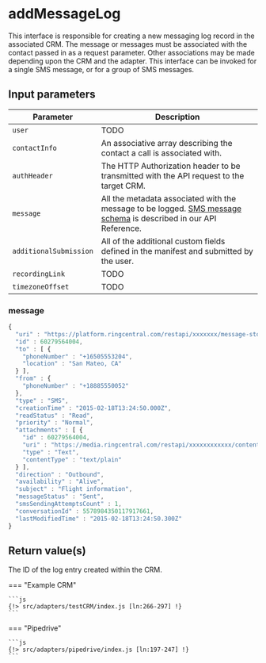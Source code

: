 # addMessageLog

This interface is responsible for creating a new messaging log record in the associated CRM. The message or messages must be associated with the contact passed in as a request parameter. Other associations may be made depending upon the CRM and the adapter. This interface can be invoked for a single SMS message, or for a group of SMS messages. 

## Input parameters

| Parameter              | Description                                                                            |
|------------------------|----------------------------------------------------------------------------------------|
| `user`                 | TODO | 
| `contactInfo`          | An associative array describing the contact a call is associated with.                  |
| `authHeader`           | The HTTP Authorization header to be transmitted with the API request to the target CRM. | 
| `message`              | All the metadata associated with the message to be logged. [SMS message schema](https://developers.ringcentral.com/api-reference/Message-Store/readMessage) is described in our API Reference. |
| `additionalSubmission` | All of the additional custom fields defined in the manifest and submitted by the user. |
| `recordingLink`        | TODO | 
| `timezoneOffset`       | TODO | 

### message

```js
{
  "uri" : "https://platform.ringcentral.com/restapi/xxxxxxx/message-store/60279564004",
  "id" : 60279564004,
  "to" : [ {
    "phoneNumber" : "+16505553204",
    "location" : "San Mateo, CA"
  } ],
  "from" : {
    "phoneNumber" : "+18885550052"
  },
  "type" : "SMS",
  "creationTime" : "2015-02-18T13:24:50.000Z",
  "readStatus" : "Read",
  "priority" : "Normal",
  "attachments" : [ {
    "id" : 60279564004,
    "uri" : "https://media.ringcentral.com/restapi/xxxxxxxxxxxx/content/60279564004",
    "type" : "Text",
    "contentType" : "text/plain"
  } ],
  "direction" : "Outbound",
  "availability" : "Alive",
  "subject" : "Flight information",
  "messageStatus" : "Sent",
  "smsSendingAttemptsCount" : 1,
  "conversationId" : 5578984350117917661,
  "lastModifiedTime" : "2015-02-18T13:24:50.300Z"
}
```

## Return value(s)

The ID of the log entry created within the CRM.

=== "Example CRM"

    ```js
    {!> src/adapters/testCRM/index.js [ln:266-297] !}
	```
	
=== "Pipedrive"

	```js
    {!> src/adapters/pipedrive/index.js [ln:197-247] !}
	```

